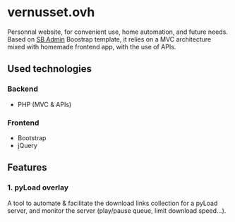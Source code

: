 # vernusset.ovh

Personnal website, for convenient use, home automation, and future needs.  
Based on [SB Admin](https://github.com/StartBootstrap/startbootstrap-sb-admin) Boostrap template, it relies on a MVC architecture mixed with homemade frontend app, with the use of APIs.

## Used technologies

### Backend

- PHP (MVC & APIs)

### Frontend

- Bootstrap
- jQuery

## Features

### 1. pyLoad overlay

A tool to automate & facilitate the download links collection for a pyLoad server, and monitor the server (play/pause queue, limit download speed...).
